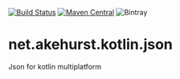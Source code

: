 [![Build Status](https://travis-ci.org/dhakehurst/net.akehurst.kotlin.json.svg?branch=master)](https://travis-ci.org/dhakehurst/net.akehurst.kotlin.json)
[![Maven Central](https://maven-badges.herokuapp.com/maven-central/net.akehurst.kotlin.json/json/badge.svg)](https://maven-badges.herokuapp.com/maven-central/net.akehurst.kotlin.json/json)
![Bintray](https://img.shields.io/bintray/v/dhakehurst/maven/net.akehurst.kotlin.json.svg)

# net.akehurst.kotlin.json

Json for kotlin multiplatform

